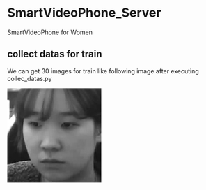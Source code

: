 # SmartVideoPhone_Server
SmartVideoPhone for Women

## collect datas for train
We can get 30 images for train like following image after executing collec_datas.py


![ex_datafortrain](./1.2.jpg)

